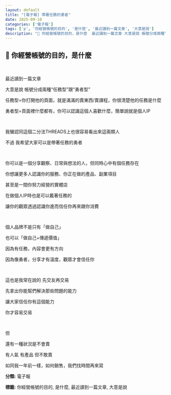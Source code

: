 ```yaml
---
layout: default
title: "[電子報] 帶著任務的勇者"
date: 2025-09-10
categories: ['電子報']
tags: ['p', '你經營帳號的目的', '是什麼', '最近讀到一篇文章', '大意是說']
description: "📌 你經營帳號的目的，是什麼​ ​ 最近讀到一篇文章 大意是說 帳號分成兩種“任務型”跟“勇者型” 任務型=你打開他的頁面，就是滿滿的賣東西/賣課程，你很清楚他的任務是什麼 勇者型=頁面裡什麼都有，你..."
---
```


<div class="card-section-1">
<h2>📌 你經營帳號的目的，是什麼​</h2>
<p>​</p>
<p>最近讀到一篇文章</p>
<p>大意是說 帳號分成兩種“任務型”跟“勇者型”</p>
<p>任務型=你打開他的頁面，就是滿滿的賣東西/賣課程，你很清楚他的任務是什麼</p>
<p>勇者型=頁面裡什麼都有，你可以認識這個人喜歡什麼，簡單說就是個人IP</p>
<p>​</p>
<p>我蠻認同這個二分法THREADS上也很容易看出來這兩類人</p>
<p>不過 我希望大家可以是帶著任務的勇者​</p>
<p>​</p>
<p>​你可以是一個分享觀察、日常與想法的人，但同時心中有個任務存在</p>
<p>你想讓更多人認識你的服務、你正在做的產品、副業項目</p>
<p>甚至是一間你努力經營的實體店​</p>
<p>​在做個人IP時也是可以戴著任務的</p>
<p>​讓你的觀眾透過認識你進而信任你再來跟你消費​</p>
<p>​​</p>
<p>個人品牌不是只有「做自己」</p>
<p>也可以「做自己+傳遞價值」</p>
<p>因為有任務，內容會更有方向</p>
<p>因為像勇者，分享才有溫度，觀眾才會信任你</p>
<p>​</p>
<p>這也是我常在說的 先交友再交易</p>
<p>先拿出你能幫們解決那些問題的能力</p>
<p>讓大家信任你有這個能力</p>
<p>你才容易交易</p>
<p>​</p>
<p>但</p>
<p>還有一種狀況是不會賣​</p>
<p>有人氣 有產品 但不敢賣</p>
<p>如同我一年前一樣，如何銷售，我們找時間再來寫</p>

<p><strong>分類:</strong> 電子報</p>
<p><strong>標籤:</strong> 你經營帳號的目的, 是什麼, 最近讀到一篇文章, 大意是說</p>
</div>
